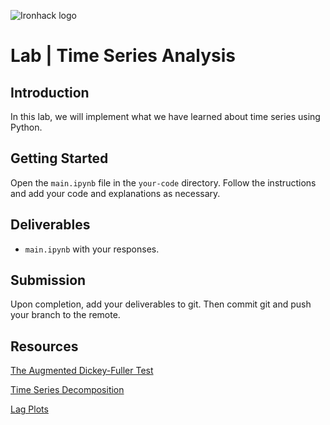 ![Ironhack logo](https://i.imgur.com/1QgrNNw.png)

# Lab | Time Series Analysis


## Introduction

In this lab, we will implement what we have learned about time series using Python.

## Getting Started

Open the `main.ipynb` file in the `your-code` directory. Follow the instructions and add your code and explanations as necessary. 
## Deliverables

- `main.ipynb` with your responses.

## Submission

Upon completion, add your deliverables to git. Then commit git and push your branch to the remote.

## Resources

[The Augmented Dickey-Fuller Test](https://en.wikipedia.org/wiki/Augmented_Dickey%E2%80%93Fuller_test)

[Time Series Decomposition](https://newonlinecourses.science.psu.edu/stat510/node/69/)

[Lag Plots](https://www.itl.nist.gov/div898/handbook/eda/section3/lagplot.htm)
